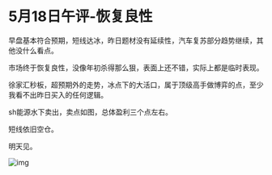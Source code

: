 # 5月18日午评-恢复良性

早盘基本符合预期，短线达冰，昨日题材没有延续性，汽车复苏部分趋势继续，其他没什么看点。

市场终于恢复良性，没像年初杀得那么狠，表面上还不错，实际上都是临时表现。

徐家汇秒板，超预期外的走势，冰点下的大活口，属于顶级高手做博弈的点，至少我看不出昨日买入的任何逻辑。

sh能源水下卖出，卖点如图，总体盈利三个点左右。

短线依旧空仓。

明天见。

![img](https://mmbiz.qpic.cn/mmbiz_jpg/02vVCEibFUoH1XH5WWxJxibC7NILJopnibU3ZY1tsg3b3ncjORP4xEL9dRFicNQMFxcvH37FiaAEgCuhibIP9YpnTK6g/640?wx_fmt=jpeg&wxfrom=5&wx_lazy=1&wx_co=1)
